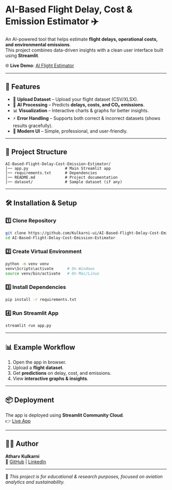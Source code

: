 # AI-Based Flight Delay, Cost & Emission Estimator ✈️  

An AI-powered tool that helps estimate **flight delays, operational costs, and environmental emissions**.  
This project combines data-driven insights with a clean user interface built using **Streamlit**.  

🌐 **Live Demo**: [AI Flight Estimator](https://aiflightestimator.streamlit.app)  

---

## 🚀 Features  
- 📂 **Upload Dataset** – Upload your flight dataset (CSV/XLSX).  
- 🧠 **AI Processing** – Predicts **delays, costs, and CO₂ emissions**.  
- 📊 **Visualization** – Interactive charts & graphs for better insights.  
- ⚡ **Error Handling** – Supports both correct & incorrect datasets (shows results gracefully).  
- 🎨 **Modern UI** – Simple, professional, and user-friendly.  

---

## 📂 Project Structure  
```
AI-Based-Flight-Delay-Cost-Emission-Estimator/
│── app.py                # Main Streamlit app
│── requirements.txt      # Dependencies
│── README.md             # Project documentation
│── dataset/              # Sample dataset (if any)
```

---

## 🛠️ Installation & Setup  

### 1️⃣ Clone Repository  
```bash
git clone https://github.com/Kulkarni-ui/AI-Based-Flight-Delay-Cost-Emission-Estimator.git
cd AI-Based-Flight-Delay-Cost-Emission-Estimator
```

### 2️⃣ Create Virtual Environment  
```bash
python -m venv venv
venv\Scripts\activate      # On Windows
source venv/bin/activate   # On Mac/Linux
```

### 3️⃣ Install Dependencies  
```bash
pip install -r requirements.txt
```

### 4️⃣ Run Streamlit App  
```bash
streamlit run app.py
```

---

## 📊 Example Workflow  
1. Open the app in browser.  
2. Upload a **flight dataset**.  
3. Get **predictions** on delay, cost, and emissions.  
4. View **interactive graphs & insights**.  

---

## 📦 Deployment  
The app is deployed using **Streamlit Community Cloud**.  
👉 [Live App](https://aiflightestimator.streamlit.app/)  

---

## 👨‍💻 Author  
**Atharv Kulkarni**  
🔗 [GitHub](https://github.com/Kulkarni-ui) | [LinkedIn](https://www.linkedin.com/in/atharv-kulkarni-910785250/)  

---

📌 *This project is for educational & research purposes, focused on aviation analytics and sustainability.*  

